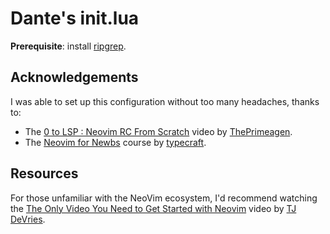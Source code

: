 # Dante's init.lua

**Prerequisite**: install [ripgrep](https://github.com/BurntSushi/ripgrep).

## Acknowledgements

I was able to set up this configuration without too many headaches, thanks to:

- The [0 to LSP : Neovim RC From Scratch](https://www.youtube.com/watch?v=w7i4amO_zaE) video by [ThePrimeagen](https://www.youtube.com/@ThePrimeagen).
- The [Neovim for Newbs](https://www.youtube.com/playlist?list=PLsz00TDipIffreIaUNk64KxTIkQaGguqn) course by [typecraft](https://www.youtube.com/@typecraft_dev).

## Resources

For those unfamiliar with the NeoVim ecosystem, I'd recommend watching the [The Only Video You Need to Get Started with Neovim](https://www.youtube.com/watch?v=m8C0Cq9Uv9o) video by [TJ DeVries](https://www.youtube.com/@teej_dv).
